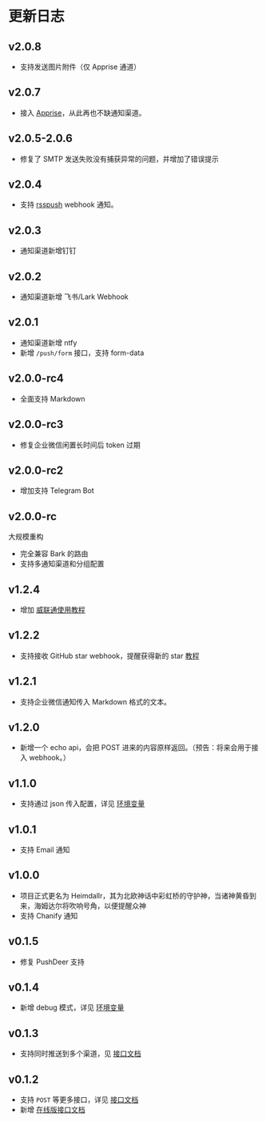 # 更新日志
## v2.0.8
- 支持发送图片附件（仅 Apprise 通道）
## v2.0.7
- 接入 [Apprise](https://github.com/caronc/apprise)，从此再也不缺通知渠道。
## v2.0.5-2.0.6
- 修复了 SMTP 发送失败没有捕获异常的问题，并增加了错误提示
## v2.0.4
- 支持 [rsspush](https://github.com/easychen/rsspush) webhook 通知。
## v2.0.3
- 通知渠道新增钉钉
## v2.0.2
- 通知渠道新增 飞书/Lark Webhook
## v2.0.1
- 通知渠道新增 ntfy
- 新增 `/push/form` 接口，支持 form-data
## v2.0.0-rc4
- 全面支持 Markdown
## v2.0.0-rc3
- 修复企业微信闲置长时间后 token 过期
## v2.0.0-rc2
- 增加支持 Telegram Bot
## v2.0.0-rc
大规模重构
- 完全兼容 Bark 的路由
- 支持多通知渠道和分组配置
## v1.2.4
- 增加 [威联通使用教程](docs/example/QNAP.md)
## v1.2.2
- 支持接收 GitHub star webhook，提醒获得新的 star [教程](docs/example/GitHubStar.md)
## v1.2.1
- 支持企业微信通知传入 Markdown 格式的文本。
## v1.2.0
- 新增一个 echo api，会把 POST 进来的内容原样返回。（预告：将来会用于接入 webhook。）
## v1.1.0
- 支持通过 json 传入配置，详见 [环境变量](docs/Env.md/#json)
## v1.0.1
- 支持 Email 通知
## v1.0.0
- 项目正式更名为 Heimdallr，其为北欧神话中彩虹桥的守护神，当诸神黄昏到来，海姆达尔将吹响号角，以便提醒众神
- 支持 Chanify 通知
## v0.1.5
- 修复 PushDeer 支持
## v0.1.4
- 新增 debug 模式，详见 [环境变量](docs/Env.md) 
## v0.1.3
- 支持同时推送到多个渠道，见 [接口文档](docs/Api.md/#multi-channel)
## v0.1.2
- 支持 `POST` 等更多接口，详见 [接口文档](docs/Api.md)
- 新增 [在线版接口文档](https://service-epwdrzxg-1255787947.gz.apigw.tencentcs.com/release/docs)